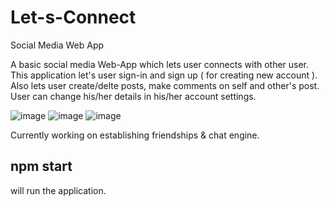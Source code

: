 # Let-s-Connect
Social Media Web App

A basic social media Web-App which lets user connects with other user.
This application let's user sign-in and sign up ( for creating new account ).
Also lets user create/delte posts, make comments on self and other's post. User can change his/her details in his/her account settings.

![image](https://user-images.githubusercontent.com/87125700/128769292-377241ef-2401-4ab3-9cb6-0fe96cebc407.png)
![image](https://user-images.githubusercontent.com/87125700/128769322-6da572c1-2075-4124-bf27-4b588f50e3ff.png)
![image](https://user-images.githubusercontent.com/87125700/128770016-bd180c87-05b0-4d1d-9a5f-fca9d815750a.png)

Currently working on establishing friendships & chat engine.
## npm start 
will run the application.
